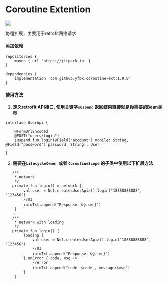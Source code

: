 # Coroutine Extention
[![](https://img.shields.io/badge/release-1.0.0-blue.svg)](https://github.com/yfbx-repo/coroutine-ext/releases)     

协程扩展，主要用于retrofit网络请求


#### 添加依赖
```
repositories {
	maven { url 'https://jitpack.io' }
}
```

```
dependencies {
	implementation 'com.github.yfbx:coroutine-ext:1.0.0'
}
```

#### 使用方法

 1. **定义retrofit API接口, 使用关键字`suspend` 返回结果直接就是你需要的Bean类型**
```
interface UserApi {

    @FormUrlEncoded
    @POST("users/login")
    suspend fun login(@Field("account") mobile: String, @Field("password") password: String): User

}
```

 2. **需要在`LifecycleOwner` 或者 `CoroutineScope` 的子类中使用以下扩展方法**

```
   /**
    * network
    */
   private fun login() = network {
        val user = Net.create<UserApi>().login("18888888888", "123456")
        //UI
        infoTxt.append("Response：${user}")
    }

   /**
    * network with loading
    */
   private fun login() {
        loading {
            val user = Net.create<UserApi>().login("18888888888", "123456")
            //UI
            infoTxt.append("Response：${user}")
        }.onError { code, msg ->
            //error
            infoTxt.append("code：$code , message:$msg")
        }
    }
```
